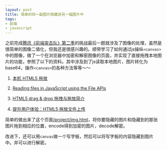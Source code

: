 ```yaml
---
layout: post
title: 简单的将一副图片隐藏进另一幅图片中
tags: 
- 前端
- javascript
---
```


之前完成[腾讯《前端突击队》第二季](http://blog.xavierskip.com/2014-03-28-codestart/)的挑战最后一题就涉及了图像的处理，虽然是很简单的图像二值化，但我还是很感兴趣的。顺带学习了如何通过js操纵`<canvas>`中的图像，做了一个在浏览器中加密和解密图像的页面，并实现了直接拖拽本地图片的功能，参照了以下的资料。其中涉及到了js读取本地图片，图片转化为base64，操作`<canvas>`的各种方法等等～～

1. [本机 HTML5 拖放](http://www.html5rocks.com/zh/tutorials/dnd/basics/)

2. [Reading files in JavaScript using the File APIs](http://www.html5rocks.com/en/tutorials/file/dndfiles/)

3. [HTML5 drag & drop 拖拽与拖放简介](http://www.zhangxinxu.com/wordpress/2011/02/html5-drag-drop-%E6%8B%96%E6%8B%BD%E4%B8%8E%E6%8B%96%E6%94%BE%E7%AE%80%E4%BB%8B/)

4. [提升用户体验：HTML5 拖放文件上传](http://sofish.de/1545)

简单的做出来了这个页面[/project/img.html](/project/img.html)，将你要隐藏的图片和隐藏到的那张图片拖到相应的位置，encode得到加密的图片，decode解密。

改进下，还可以用`canvas`做一个写字板，然后可以将写字板的内容隐藏到图片中。并可以进行解密。

